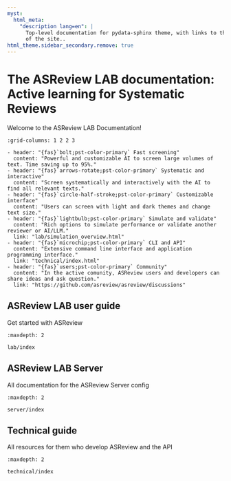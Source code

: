 ```yaml
---
myst:
  html_meta:
    "description lang=en": |
      Top-level documentation for pydata-sphinx theme, with links to the rest
      of the site..
html_theme.sidebar_secondary.remove: true
---
```


# The ASReview LAB documentation: Active learning for Systematic Reviews

Welcome to the ASReview LAB Documentation!

```{gallery-grid}
:grid-columns: 1 2 2 3

- header: "{fas}`bolt;pst-color-primary` Fast screening"
  content: "Powerful and customizable AI to screen large volumes of text. Time saving up to 95%."
- header: "{fas}`arrows-rotate;pst-color-primary` Systematic and interactive"
  content: "Screen systematically and interactively with the AI to find all relevant texts."
- header: "{fas}`circle-half-stroke;pst-color-primary` Customizable interface"
  content: "Users can screen with light and dark themes and change text size."
- header: "{fas}`lightbulb;pst-color-primary` Simulate and validate"
  content: "Rich options to simulate performance or validate another reviewer or AI/LLM."
  link: "lab/simulation_overview.html"
- header: "{fas}`microchip;pst-color-primary` CLI and API"
  content: "Extensive command line interface and application programming interface."
  link: "technical/index.html"
- header: "{fas}`users;pst-color-primary` Community"
  content: "In the active comunity, ASReview users and developers can share ideas and ask question."
  link: "https://github.com/asreview/asreview/discussions"
```

## ASReview LAB user guide

Get started with ASReview

```{toctree}
:maxdepth: 2

lab/index
```

## ASReview LAB Server

All documentation for the ASReview Server config

```{toctree}
:maxdepth: 2

server/index
```

## Technical guide

All resources for them who develop ASReview and the API

```{toctree}
:maxdepth: 2

technical/index
```
